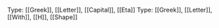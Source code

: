 Type: [[Greek]], [[Letter]], [[Capital]], [[Eta]]
Type: [[Greek]], [[Letter]], [[With]], [[H]], [[Shape]]
